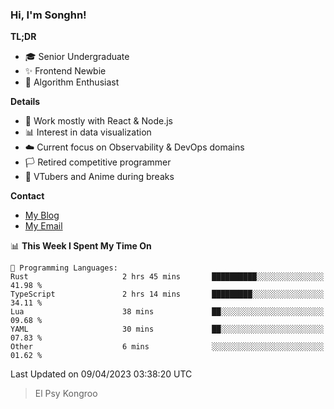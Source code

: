 ### Hi, I'm Songhn!

**TL;DR**

- 🎓 Senior Undergraduate
- ✨ Frontend Newbie
- 🎈 Algorithm Enthusiast

**Details**

- 🎯 Work mostly with React & Node.js
- 📊 Interest in data visualization
- ☁️ Current focus on Observability & DevOps domains
- 🏳️ Retired competitive programmer
- 🍵 VTubers and Anime during breaks

**Contact**
- [My Blog](https://blog.songhn.com)
- [My Email](mailto:nana7mi@duck.com)

<!--START_SECTION:waka-->
📊 **This Week I Spent My Time On** 

```text
💬 Programming Languages: 
Rust                     2 hrs 45 mins       ██████████░░░░░░░░░░░░░░░   41.98 % 
TypeScript               2 hrs 14 mins       █████████░░░░░░░░░░░░░░░░   34.11 % 
Lua                      38 mins             ██░░░░░░░░░░░░░░░░░░░░░░░   09.68 % 
YAML                     30 mins             ██░░░░░░░░░░░░░░░░░░░░░░░   07.83 % 
Other                    6 mins              ░░░░░░░░░░░░░░░░░░░░░░░░░   01.62 % 
```


 Last Updated on 09/04/2023 03:38:20 UTC
<!--END_SECTION:waka-->

> El Psy Kongroo
